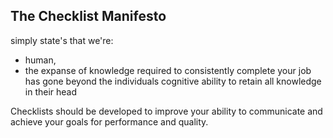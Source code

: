 ## The Checklist Manifesto

simply state's that we're:

- human,
- the expanse of knowledge required to consistently
complete your job has gone beyond the individuals
cognitive ability to retain all knowledge in their head

Checklists should be developed to improve your ability
to communicate and achieve your goals for performance
and quality.


